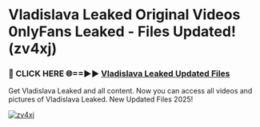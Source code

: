 # Vladislava Leaked Original Videos 0nlyFans Leaked - Files Updated! (zv4xj)

<h3>🔴 CLICK HERE 🌐==►► <a href="https://tinyurl.com/ms9xzufz" rel="nofollow">Vladislava Leaked Updated Files</a></h3>

Get Vladislava Leaked and all content. Now you can access all videos and pictures of Vladislava Leaked. New Updated Files 2025!

[![zv4xj](https://i.imgur.com/ppqm5kG.gif)](https://tinyurl.com/ms9xzufz)
